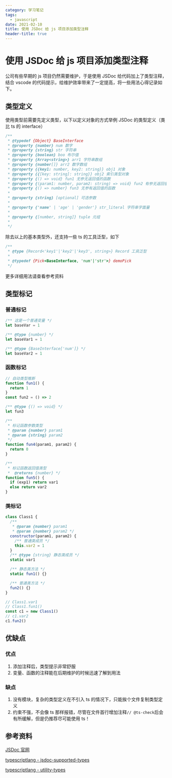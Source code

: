 ```yaml
---
category: 学习笔记
tags:
  - javascript
date: 2021-02-10
title: 使用 JSDoc 给 js 项目添加类型注释
header-title: true
---
```


# 使用 JSDoc 给 js 项目添加类型注释

公司有些早期的 js 项目仍然需要维护，于是使用 JSDoc 给代码加上了类型注释，结合 vscode 的代码提示，给维护效率带来了一定提高，将一些用法心得记录如下。

## 类型定义

使用类型前需要先定义类型，以下以定义对象的方式举例 JSDoc 的类型定义（类比 ts 的 interface）

```javascript
/**
 * @typedef {Object} BaseInterface
 * @property {number} num 数字
 * @property {string} str 字符串
 * @property {boolean} boo 布尔值
 * @property {Array<string>} arr1 字符串数组
 * @property {number[]} arr2 数字数组
 * @property {{key1: number, key2: string}} obj1 对象
 * @property {{[key: string]: string}} obj2 索引类型对象
 * @property {() => void} fun1 无参无返回值的函数
 * @property {(param1: number, param2: string) => void} fun2 有参无返回值的函数
 * @property {() => number} fun3 无参有返回值的函数
 *
 * @property {string} [optional] 可选参数
 *
 * @property {'name' | 'age' | 'gender'} str_literal 字符串字面量
 *
 * @property {[number, string]} tuple 元组
 *
 */
```

除去以上的基本类型外，还支持一些 ts 的工具泛型，如下

```javascript
/**
 * @type {Record<'key1'|'key2'|'key3', string>} Record 工具泛型
 *
 * @typedef {Pick<BaseInterface, 'num'|'str'>} demoPick
 */
```

更多详细用法请查看参考资料

## 类型标记

### 普通标记

```javascript
/** 这是一个普通变量 */
let baseVar = 1

/** @type {number} */
let baseVar1 = 1

/** @type {BaseInterface['num']} */
let baseVar2 = 1
```

### 函数标记

```javascript
// 自动类型推断
function fun1() {
  return 1
}
const fun2 = () => 2

/** @type {() => void} */
let fun3

/**
 * 标记函数参数类型
 * @param {number} param1
 * @param {string} param2
 */
function fun4(param1, param2) {
  return 0
}

/**
 * 标记函数返回值类型
 *  @returns {number} */
function fun5() {
  if (exp1) return var1
  else return var2
}
```

### 类标记

```javascript
class Class1 {
  /**
   * @param {number} param1
   * @param {number} param2 */
  constructor(param1, param2) {
    /** 普通类成员 */
    this.var2 = 1
  }
  /** @type {string} 静态类成员 */
  static var1

  /** 静态类方法 */
  static fun1() {}

  /** 普通类方法 */
  fun2() {}
}

// Class1.var1
// Class1.fun1()
const c1 = new Class1()
// c1.var2
c1.fun2()
```

## 优缺点

### 优点

1. 添加注释后，类型提示非常舒服
2. 变量、函数的注释能在后期维护的时候迅速了解到用法

### 缺点

1. 没有模块，复杂的类型定义在不引入 ts 的情况下，只能挨个文件复制类型定义
2. 约束不强，不会像 ts 那样报错，尽管在文件首行增加注释`// @ts-check`后会有所缓解，但是仍推荐尽可能使用 ts！

## 参考资料

[JSDoc 官网](https://jsdoc.app/)

[typescriptlang - jsdoc-supported-types](https://www.typescriptlang.org/docs/handbook/jsdoc-supported-types.html)

[typescriptlang - utility-types](https://www.typescriptlang.org/docs/handbook/utility-types.html)
